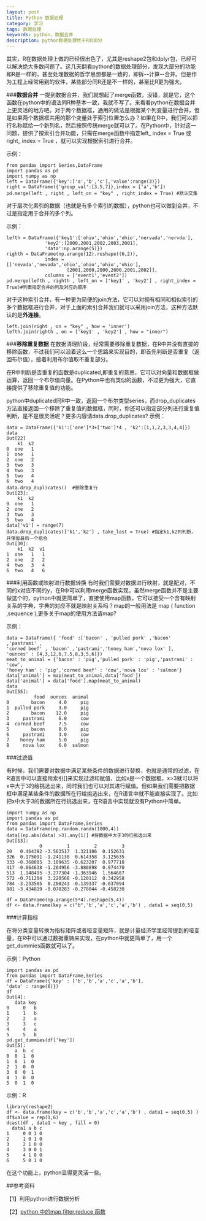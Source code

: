 ```yaml
---
layout: post
title: Python 数据处理
category: 学习
tags: 数据处理
keywords: python，数据合并
description: python数据处理优于R的部分
---
```


其实，R在数据处理上做的已经很出色了，尤其是reshape2包和dplyr包，已经可以解决绝大多数问题了。这几天翻看python的数据处理部分，发现大部分的功能和R是一样的，甚至处理数据的哲学思想都是一致的，即拆--计算--合并。但是作为工程上经常用到的软件，某些部分同R还是不一样的，甚至比R更为强大。

###**数据合并**
一提到数据合并，我们就想起了merge函数，没错，就是它，这个函数在python中的语法同R种基本一致，我就不写了。来看看python在数据合并上更灵活的地方吧。对于两个数据框，通用的做法是根据某个列变量进行合并，但是如果两个数据框共用的那个变量处于索引位置怎么办？如果在R中，我们可以把行名称赋给一个新列名，然后按照传统merge就可以了。在Python中，针对这一问题，提供了按索引合并功能，只需在merge函数中指定left_ index = True 或right_ index = True ，就可以实现根据索引进行合并。

示例：

    from pandas import Series,DataFrame
    import pandas as pd
    import numpy as np
    left = DataFrame({'key':['a','b','c'],'value':range(3)})
    right = DataFrame({'group_val':[3.5,7]},index = ['a','b'])
    pd.merge(left , right , left_on = "key" , right_index = True) #默认交集

对于层次化索引的数据（也就是有多个索引的数据），python也可以做到合并，不过是指定用于合并的多个列。

示例：
 
    lefth = DataFrame({'key1':['ohio','ohio','ohio','nervada','nervda'],
                  'key2':[2000,2001,2002,2003,2001],
                  'data':np.arange(5)})
    righth = DataFrame(np.arange(12).reshape((6,2)),
                  index = [['nevada','nevada','ohio','ohio','ohio','ohio'],
                          [2001,2000,2000,2000,2001,2002]],
                  columns = ['event1','event2'])
    pd.merge(lefth , righth , left_on = ['key1' , 'key2'] , right_index = True)#列表指定合并的列及对应的顺序
    
对于这种索引合并，有一种更为简便的join方法，它可以对拥有相同和相似索引的多个数据框进行合并，对于上面的索引合并我们就可以采用join方法，这种方法默认的是**外连接**。

    left.join(right , on = "key" , how = 'inner')
    lefth.join(righth , on = ['key1' , 'key2'] , how = "inner")

###**移除重复数据**
在数据清理阶段，经常需要移除重复数据，在R中并没有直接的移除函数，不过我们可以沿着这么一个思路来实现目的，即首先判断是否重复（返回布尔值），接着利用布尔值取不重复部分。

在R中判断是否重复的函数是duplicated,即重复的意思，它可以对向量和数据框做运算，返回一个布尔值向量。在Python中也有类似的函数，不过更为强大，它直接提供了移除重复值的功能。

python中duplicated同R中一致，返回一个布尔类型series，而drop_duplicates方法直接返回一个移除了重复值的数据框，同时，你还可以指定部分列进行重复值判断，是不是很灵活呢？更多内容请data.drop_duplicates?
示例：

    data = DataFrame({'k1':['one']*3+['two']*4 , 'k2':[1,1,2,3,3,4,4]})
    data
    Out[22]
        k1  k2
    0  one   1
    1  one   1
    2  one   2
    3  two   3
    4  two   3
    5  two   4
    6  two   4
    data.drop_duplicates()  #删除重复行
    Out[23]: 
        k1  k2
    0  one   1
    2  one   2
    3  two   3
    5  two   4
    data['v1'] = range(7)
    data.drop_duplicates(['k1','k2'] , take_last = True) #指定k1,k2列判断，并保留最后一个组合
    Out[30]: 
        k1  k2  v1
    1  one   1   1
    2  one   2   2
    4  two   3   4
    6  two   4   6

###利用函数或映射进行数据转换
有时我们需要对数据进行映射，就是配对，不同的x对应不同的y，在R中可以利用merge函数实现，虽然merge函数并不是主要做这个的，python中就更简单了，直接使用map函数，它可以接受一个含有映射关系的字典，字典的对应不就是映射关系吗？map的一般用法是 map ( function ,sequence ),更多关于map的使用方法请map?

示例：

    data = DataFrame({ 'food' :['bacon' , 'pulled pork' ,'bacon' ,'pastrami' ,
    'corned beef' , 'bacon' ,'pastrami','honey ham','nova lox' ],
    'ounces' : [4,3,12,6,7.5,8,3,5,6]})
    meat_to_animal = {'bacon' : 'pig','pulled pork' : 'pig','pastrami' : 'cow',
    'honey ham' : 'pig','corned beef' : 'cow','nova lox' : 'salmon'}
    data['animal'] = map(meat_to_animal,data['food'])
    data['animal'] = data['food'].map(meat_to_animal)
    data
    Out[55]: 
              food  ounces  animal
    0        bacon     4.0     pig
    1  pulled pork     3.0     pig
    2        bacon    12.0     pig
    3     pastrami     6.0     cow
    4  corned beef     7.5     cow
    5        bacon     8.0     pig
    6     pastrami     3.0     cow
    7    honey ham     5.0     pig
    8     nova lox     6.0  salmon

###过滤值

有时候，我们需要对数据中满足某些条件的数据进行替换，也就是通常的过滤，在R语言中可以直接用索引[]来实现过滤和赋值，比如x是一个数据框，x>3就可以将x中大于3的给挑选出来，同时我们也可以对其进行赋值。但如果我们需要把数据框中满足某些条件的数据所在行给挑选出来，在R语言中就不能直接实现了。比如把x中大于3的数据所在行挑选出来，在R语言中实现就没有Python中简单。


    import numpy as np
    import pandas as pd
    from pandas import DataFrame,Series
    data = DataFrame(np.random.randn(1000,4))
    data[(np.abs(data) >3).any(1)] #将数据中大于3的行挑选出来
    Out[13]: 
                0         1         2         3
    20   0.464392 -3.563517  1.321106  0.152631
    326  0.175091 -1.241138  0.614358  3.125635
    333 -0.368085  3.109635 -0.623207  0.977718
    417 -0.064638 -1.204956 -3.880898  0.974470
    513  1.148495 -3.277304 -1.363946  1.564687
    572 -0.711204  3.220568 -0.120112  0.342958
    784 -3.233505  0.200243 -0.139337 -0.037094
    981 -3.434819 -0.070283 -0.278044 -0.458230
    
    df = DataFrame(np.arange(5*4).reshape(5,4))
    df <- data.frame(key = c("b",'b','a','c','a','b') , data1 = seq(0,5)

###计算指标

在将分类变量转换为指标矩阵或者哑变量矩阵，就是计量经济学里经常提到的哑变量，在R中可以通过数据重铸来实现，在python中就更简单了，用一个get_dummies函数就可以了。

示例：Python

    import pandas as pd
    from pandas import DataFrame,Series
    df = DataFrame({'key' : ['b','b','a','c','a','b'],
    'data' : range(6)})
    df
    Out[4]: 
       data key
    0     0   b
    1     1   b
    2     2   a
    3     3   c
    4     4   a
    5     5   b
    pd.get_dummies(df['key'])
    Out[5]: 
       a  b  c
    0  0  1  0
    1  0  1  0
    2  1  0  0
    3  0  0  1
    4  1  0  0
    5  0  1  0

示例：R

    library(reshape2)
    df <- data.frame(key = c('b','b','a','c','a','b') , data1 = seq(0,5) )
    df$value = rep(1,6)
    dcast(df , data1 ~ key , fill = 0)
      data1 a b c
    1     0 0 1 0
    2     1 0 1 0
    3     2 1 0 0
    4     3 0 0 1
    5     4 1 0 0
    6     5 0 1 0

在这个功能上，python显得更灵活一些。

##参考资料

【1】利用python进行数据分析

【2】[python 中的map,filter,reduce 函数](http://blog.sina.com.cn/s/blog_45ac0d0a010191rb.html)